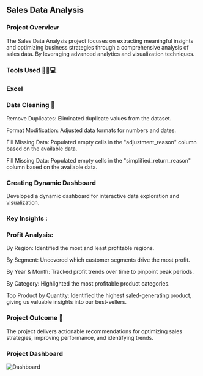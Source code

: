 ## Sales Data Analysis
### Project Overview
The Sales Data Analysis project focuses on extracting meaningful insights and optimizing business strategies through a comprehensive analysis of sales data.
By leveraging advanced analytics and visualization techniques.

### Tools Used 🧑‍💻💻
### Excel
### Data Cleaning 🧽
Remove Duplicates: Eliminated duplicate values from the dataset.

Format Modification: Adjusted data formats for numbers and dates.

Fill Missing Data: Populated empty cells in the "adjustment_reason" column based on the available data.

Fill Missing Data: Populated empty cells in the "simplified_return_reason" column based on the available data.

### Creating Dynamic Dashboard

Developed a dynamic dashboard for interactive data exploration and visualization.

### Key Insights :

### Profit Analysis:

By Region: Identified the most and least profitable regions.

By Segment: Uncovered which customer segments drive the most profit.

By Year & Month: Tracked profit trends over time to pinpoint peak periods.

By Category: Highlighted the most profitable product categories.

Top Product by Quantity: Identified the highest saled-generating product, giving us valuable insights into our best-sellers.

### Project Outcome 🎯
The project delivers actionable recommendations for optimizing sales strategies, improving performance, and identifying trends.

### Project Dashboard
![Dashboard](https://github.com/user-attachments/assets/af376573-2099-4d58-8c3e-5e2515f66c1e)
